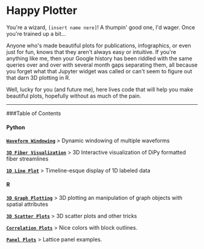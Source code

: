 # Happy Plotter
You're a wizard, `[insert name nere]`! A thumpin' good one, I'd wager. Once you're trained up a bit...

Anyone who's made beautiful plots for publications, infographics, or even just for fun, knows that they aren't always easy or intuitive. If you're anything like me, then your Google history has been riddled with the same queries over and over with several month gaps separating them, all because you forget what that Jupyter widget was called or can't seem to figure out that darn 3D plotting in R.

Well, lucky for you (and future me), here lives code that will help you make beautiful plots, hopefully without as much of the pain.

----------------

###Table of Contents
#### Python
[**``Waveform Windowing``**](./Python/histograms/example_histogram_window.ipynb)  > Dynamic windowing of multiple waveforms

[**``3D Fiber Visualization``**](./Python/fibers/README.md)  > 3D Interactive visualization of DiPy formatted fiber streamlines

[**``1D Line Plot``**](./Python/1d-data/atlas_timeline.ipynb)  > Timeline-esque display of 1D labeled data

#### R
[**``3D Graph Plotting``**](./R/graphs/3dplot/graph3D.md)  > 3D plotting an manipulation of graph objects with spatial attributes

[**``3D Scatter Plots``**](./R/3d/rgl3d.html)  > 3D scatter plots and other tricks 

[**``Correlation Plots``**](./R/CorrPlots.ipynb)  > Nice colors with block outlines.

[**``Panel Plots``**](./R/LatticePanelPlots.ipynb)  > Lattice panel
examples.
